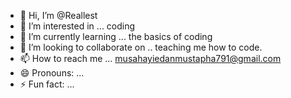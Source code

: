- 👋 Hi, I’m @Reallest
- 👀 I’m interested in ... coding
- 🌱 I’m currently learning ... the basics of coding
- 💞️ I’m looking to collaborate on .. teaching me how to code.
- 📫 How to reach me ... musahayiedanmustapha791@gmail.com
- 😄 Pronouns: ...
- ⚡ Fun fact: ...

<!---
Reallest/Reallest is a ✨ special ✨ repository because its `README.md` (this file) appears on your GitHub profile.
You can click the Preview link to take a look at your changes.
--->
